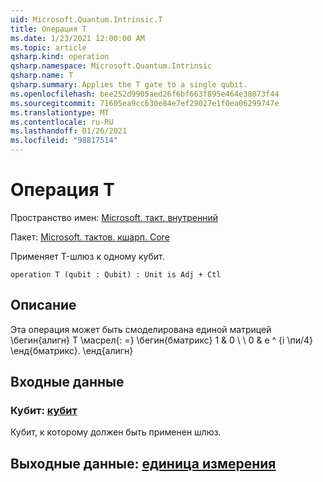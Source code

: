 ```yaml
---
uid: Microsoft.Quantum.Intrinsic.T
title: Операция T
ms.date: 1/23/2021 12:00:00 AM
ms.topic: article
qsharp.kind: operation
qsharp.namespace: Microsoft.Quantum.Intrinsic
qsharp.name: T
qsharp.summary: Applies the T gate to a single qubit.
ms.openlocfilehash: bee252d9905aed26f6bf663f895e464e38073f44
ms.sourcegitcommit: 71605ea9cc630e84e7ef29027e1f0ea06299747e
ms.translationtype: MT
ms.contentlocale: ru-RU
ms.lasthandoff: 01/26/2021
ms.locfileid: "98817514"
---
```

# <a name="t-operation"></a>Операция T

Пространство имен: [Microsoft. такт. внутренний](xref:Microsoft.Quantum.Intrinsic)

Пакет: [Microsoft. тактов. кшарп. Core](https://nuget.org/packages/Microsoft.Quantum.QSharp.Core)


Применяет T-шлюз к одному кубит.

```qsharp
operation T (qubit : Qubit) : Unit is Adj + Ctl
```


## <a name="description"></a>Описание

Эта операция может быть смоделирована единой матрицей \бегин{алигн} T \масрел{: =} \бегин{бматрикс} 1 & 0 \\ \\ 0 & e ^ {i \пи/4} \енд{бматрикс}.
\енд{алигн}

## <a name="input"></a>Входные данные

### <a name="qubit--qubit"></a>Кубит: [кубит](xref:microsoft.quantum.lang-ref.qubit)

Кубит, к которому должен быть применен шлюз.



## <a name="output--unit"></a>Выходные данные: [единица измерения](xref:microsoft.quantum.lang-ref.unit)

